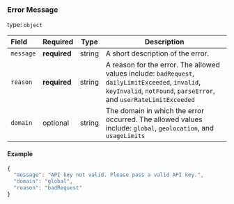 <!--- This is a generated file, do not edit! -->
<!--- [START maps_http_schema_errordetail] -->
<h3 class="schema-object" id="ErrorDetail">Error Message</h3>

type: `object`

| Field     | Required     | Type   | Description                                                                                                                                                            |
| :-------- | ------------ | ------ | ---------------------------------------------------------------------------------------------------------------------------------------------------------------------- |
| `message` | **required** | string | A short description of the error.                                                                                                                                      |
| `reason`  | **required** | string | A reason for the error. The allowed values include: `badRequest`, `dailyLimitExceeded`, `invalid`, `keyInvalid`, `notFound`, `parseError`, and `userRateLimitExceeded` |
| `domain`  | optional     | string | The domain in which the error occurred. The allowed values include: `global`, `geolocation`, and `usageLimits`                                                         |

<h4 class="schema-object-example" id="ErrorDetail-example">Example</h4>

```js
{
  "message": "API key not valid. Please pass a valid API key.",
  "domain": "global",
  "reason": "badRequest"
}
```

<!--- [END maps_http_schema_errordetail] -->
